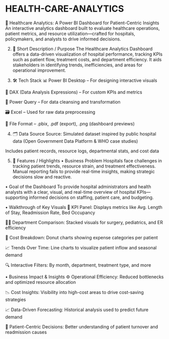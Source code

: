# HEALTH-CARE-ANALYTICS
💊 Healthcare Analytics: A Power BI Dashboard for Patient-Centric Insights
An interactive analytics dashboard built to evaluate healthcare operations, patient metrics, and resource utilization—crafted for hospitals, policymakers, and analysts to drive informed decisions.

2. 🧭 Short Description / Purpose
The Healthcare Analytics Dashboard offers a data-driven visualization of hospital performance, tracking KPIs such as patient flow, treatment costs, and department efficiency. It aids stakeholders in identifying trends, inefficiencies, and areas for operational improvement.

3. 🛠️ Tech Stack
📊 Power BI Desktop – For designing interactive visuals

🧮 DAX (Data Analysis Expressions) – For custom KPIs and metrics

🔄 Power Query – For data cleansing and transformation

🗃️ Excel – Used for raw data preprocessing

📁 File Format – .pbix, .pdf (export), .png (dashboard previews)

4. 🗂️ Data Source
Source: Simulated dataset inspired by public hospital data (Open Government Data Platform & WHO case studies)

Includes patient records, resource logs, departmental stats, and cost data

5. 📌 Features / Highlights
• Business Problem
Hospitals face challenges in tracking patient trends, resource strain, and treatment effectiveness. Manual reporting fails to provide real-time insights, making strategic decisions slow and reactive.

• Goal of the Dashboard
To provide hospital administrators and health analysts with a clear, visual, and real-time overview of hospital KPIs—supporting informed decisions on staffing, patient care, and budgeting.

• Walkthrough of Key Visuals
🏥 KPI Panel: Displays metrics like Avg. Length of Stay, Readmission Rate, Bed Occupancy

🧑‍⚕️ Department Comparison: Stacked visuals for surgery, pediatrics, and ER efficiency

💸 Cost Breakdown: Donut charts showing expense categories per patient

📈 Trends Over Time: Line charts to visualize patient inflow and seasonal demand

🔍 Interactive Filters: By month, department, treatment type, and more

• Business Impact & Insights
⚙️ Operational Efficiency: Reduced bottlenecks and optimized resource allocation

📉 Cost Insights: Visibility into high-cost areas to drive cost-saving strategies

📈 Data-Driven Forecasting: Historical analysis used to predict future demand

👥 Patient-Centric Decisions: Better understanding of patient turnover and readmission causes


